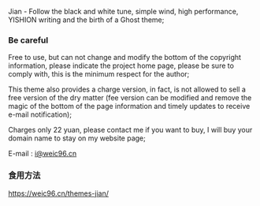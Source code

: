 Jian - Follow the black and white tune, simple wind, high performance, YISHION writing and the birth of a Ghost theme;

### Be careful

Free to use, but can not change and modify the bottom of the copyright information, please indicate the project home page, please be sure to comply with, this is the minimum respect for the author;

This theme also provides a charge version, in fact, is not allowed to sell a free version of the dry matter (fee version can be modified and remove the magic of the bottom of the page information and timely updates to receive e-mail notification);

Charges only 22 yuan, please contact me if you want to buy, I will buy your domain name to stay on my website page;

E-mail : i@weic96.cn

### 食用方法
https://weic96.cn/themes-jian/
